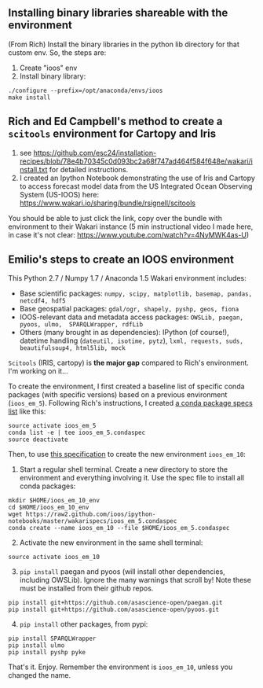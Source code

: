 ## Installing binary libraries shareable with the environment
(From Rich) Install the binary libraries in the python lib directory for that custom env. So, the steps are:
1. Create "ioos" env
2. Install binary library:
```
./configure --prefix=/opt/anaconda/envs/ioos
make install
```

## Rich and Ed Campbell's method to create a `scitools` environment for Cartopy and Iris
1. see https://github.com/esc24/installation-recipes/blob/78e4b70345c0d093bc2a68f747ad464f584f648e/wakari/install.txt for detailed instructions.
2. I created an Ipython Notebook demonstrating the use of Iris and Cartopy to access forecast model data from the US Integrated Ocean Observing System (US-IOOS) here:
https://www.wakari.io/sharing/bundle/rsignell/scitools

You should be able to just click the link, copy over the bundle with environment to their Wakari instance (5 min instructional video I made here, in case it's not clear: https://www.youtube.com/watch?v=4NyMWK4as-U)

## Emilio's steps to create an IOOS environment 
This Python 2.7 / Numpy 1.7 / Anaconda 1.5 Wakari environment includes:
- Base scientific packages: `numpy, scipy, matplotlib, basemap, pandas, netcdf4, hdf5`
- Base geospatial packages: `gdal/ogr, shapely, pyshp, geos, fiona`
- IOOS-relevant data and metadata access packages: `OWSLib, paegan, pyoos, ulmo,  SPARQLWrapper, rdfLib`
- Others (many brought in as dependencies): IPython (of course!), datetime handling (`dateutil, isotime, pytz`), `lxml, requests, suds, beautifulsoup4, html5lib, mock`

`Scitools` (IRIS, cartopy) is **the major gap** compared to Rich's environment. I'm working on it...

To create the environment, I first created a baseline list of specific conda packages (with specific versions) based on a previous environment (`ioos_em_5`). Following Rich's instructions, I created [a conda package specs list](https://github.com/ioos/ipython-notebooks/blob/master/wakarispecs/ioos_em_5.condaspec) like this:
```
source activate ioos_em_5
conda list -e | tee ioos_em_5.condaspec
source deactivate
```
Then, to use [this specification](https://github.com/ioos/ipython-notebooks/blob/master/wakarispecs/ioos_em_5.condaspec) to create the new environment `ioos_em_10`:
1. Start a regular shell terminal. Create a new directory to store the environment and everything involving it. Use the spec file to install all conda packages:
```
mkdir $HOME/ioos_em_10_env
cd $HOME/ioos_em_10_env
wget https://raw2.github.com/ioos/ipython-notebooks/master/wakarispecs/ioos_em_5.condaspec
conda create --name ioos_em_10 --file $HOME/ioos_em_5.condaspec
```
2. Activate the new environment in the same shell terminal:
```
source activate ioos_em_10
```
3. `pip install` paegan and pyoos (will install other dependencies, including OWSLib). Ignore the many warnings that scroll by! Note these must be installed from their github repos.
```
pip install git+https://github.com/asascience-open/paegan.git
pip install git+https://github.com/asascience-open/pyoos.git
```
4. `pip install` other packages, from pypi:
```
pip install SPARQLWrapper
pip install ulmo
pip install pyshp pyke
```

That's it. Enjoy. Remember the environment is `ioos_em_10`, unless you changed the name.